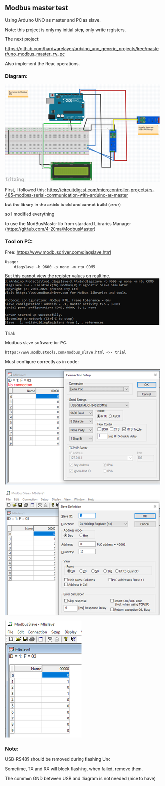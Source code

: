 ## Modbus master test

Using Arduino UNO as master and PC as slave.

Note: this project is only my initial step, only write registers.

The next project:

https://github.com/hardwarelayer/arduino_uno_generic_projects/tree/master/uno_modbus_master_rw_pc

Also implement the Read operations.

### Diagram:

![Diagram](tien_diagram1.PNG)


First, I followed this:
https://circuitdigest.com/microcontroller-projects/rs-485-modbus-serial-communication-with-arduino-as-master

but the library in the article is old and cannot build (error)

so I modified everything

to use the ModBusMaster lib from standard Libraries Manager (https://github.com/4-20ma/ModbusMaster)

### Tool on PC:

Free:
	https://www.modbusdriver.com/diagslave.html

	Usage:
		diagslave -b 9600 -p none -m rtu COM5

But this cannot view the register values on realtime.
![Diagram](diagslave.PNG)


Trial:

Modbus slave software for PC:

	https://www.modbustools.com/modbus_slave.html <-- trial

Must configure correctly as in code:

![ConnectSetting](slave_connect_setting.PNG)

![Definition](slave_setting.PNG)

![Values](register_values.PNG)

### Note: 

USB-RS485 should be removed during flashing Uno

Sometime, TX and RX will block flashing, when failed, remove them.

The common GND between USB and diagram is not needed (nice to have)